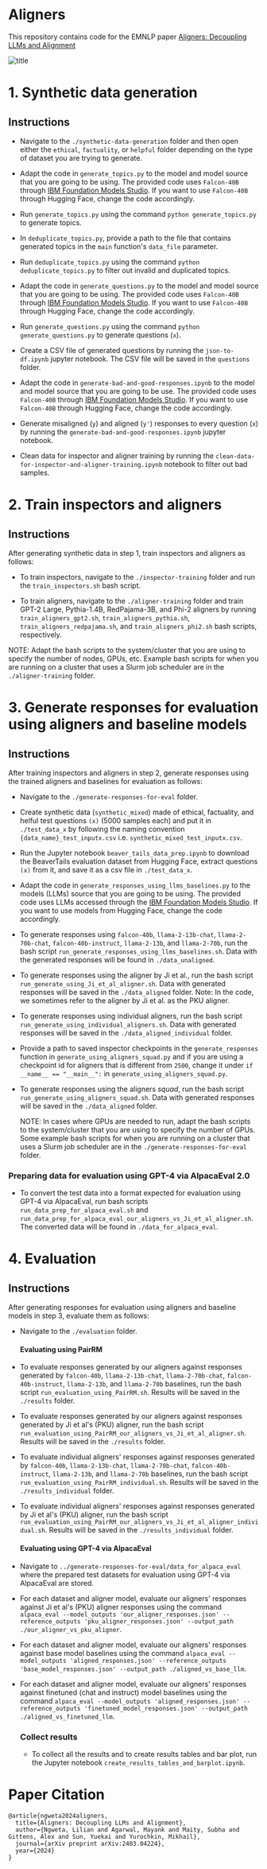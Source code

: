 # Aligners
This repository contains code for the EMNLP paper [Aligners: Decoupling LLMs and Alignment](https://arxiv.org/pdf/2403.04224)

![title](images/pipeline.png)

# 1. Synthetic data generation
## Instructions

- Navigate to the ```./synthetic-data-generation``` folder and then open either the ```ethical```, ```factuality```, or ```helpful``` folder depending on the type of dataset you are trying to generate.

- Adapt the code in ```generate_topics.py``` to the model and model source that you are going to be using. The provided code uses ```Falcon-40B``` through [IBM Foundation Models Studio](https://ibm.github.io/ibm-generative-ai/v3.0.0/getting_started.html). If you want to use ```Falcon-40B``` through Hugging Face, change the code accordingly.
  
- Run ```generate_topics.py``` using the command ```python generate_topics.py``` to generate topics.
  
- In ```deduplicate_topics.py```, provide a path to the file that contains generated topics in the ```main``` function's ```data_file``` parameter.
  
- Run ```deduplicate_topics.py``` using the command ```python deduplicate_topics.py``` to filter out invalid and duplicated topics.

- Adapt the code in ```generate_questions.py``` to the model and model source that you are going to be using. The provided code uses ```Falcon-40B``` through [IBM Foundation Models Studio](https://ibm.github.io/ibm-generative-ai/v3.0.0/getting_started.html). If you want to use ```Falcon-40B``` through Hugging Face, change the code accordingly.
  
- Run ```generate_questions.py``` using the command ```python generate_questions.py``` to generate questions (```x```).

- Create a CSV file of generated questions by running the ```json-to-df.ipynb``` jupyter notebook. The CSV file will be saved in the ```questions``` folder.

- Adapt the code in ```generate-bad-and-good-responses.ipynb``` to the model and model source that you are going to be use. The provided code uses ```Falcon-40B``` through [IBM Foundation Models Studio](https://ibm.github.io/ibm-generative-ai/v3.0.0/getting_started.html). If you want to use ```Falcon-40B``` through Hugging Face, change the code accordingly.

- Generate misaligned (```y```) and aligned (```y'```) responses to every question (```x```) by running the ```generate-bad-and-good-responses.ipynb``` jupyter notebook.

- Clean data for inspector and aligner training by running the ```clean-data-for-inspector-and-aligner-training.ipynb``` notebook to filter out bad samples.


# 2. Train inspectors and aligners
## Instructions

After generating synthetic data in step 1, train inspectors and aligners as follows:

- To train inspectors, navigate to the ```./inspector-training``` folder and run the ```train_inspectors.sh``` bash script.
  
- To train aligners, navigate to the ```./aligner-training``` folder and train GPT-2 Large, Pythia-1.4B, RedPajama-3B, and Phi-2 aligners by running ```train_aligners_gpt2.sh```, ```train_aligners_pythia.sh```, ```train_aligners_redpajama.sh```, and ```train_aligners_phi2.sh``` bash scripts, respectively.

NOTE: Adapt the bash scripts to the system/cluster that you are using to specify the number of nodes, GPUs, etc. Example bash scripts for when you are running on a cluster that uses a Slurm job scheduler are in the ```./aligner-training``` folder.


# 3. Generate responses for evaluation using aligners and baseline models
## Instructions

After training inspectors and aligners in step 2, generate responses using the trained aligners and baselines for evaluation as follows:

- Navigate to the ```./generate-responses-for-eval``` folder.

- Create synthetic data (```synthetic_mixed```) made of ethical, factuality, and helful test questions ```(x)``` (5000 samples each) and put it in ```./test_data_x``` by following the naming convention ```{data_name}_test_inputx.csv``` i.e. ```synthetic_mixed_test_inputx.csv```.

- Run the Jupyter notebook ```beaver_tails_data_prep.ipynb``` to download the BeaverTails evaluation dataset from Hugging Face, extract questions ```(x)``` from it, and save it as a csv file in ```./test_data_x```.

- Adapt the code in ```generate_responses_using_llms_baselines.py``` to the models (LLMs) source that you are going to be using. The provided code uses LLMs accessed through the [IBM Foundation Models Studio](https://ibm.github.io/ibm-generative-ai/v3.0.0/getting_started.html). If you want to use models from Hugging Face, change the code accordingly.

- To generate responses using ```falcon-40b```, ```llama-2-13b-chat```, ```llama-2-70b-chat```, ```falcon-40b-instruct```, ```llama-2-13b```, and ```llama-2-70b```, run the bash script ```run_generate_responses_using_llms_baselines.sh```. Data with the generated responses will be found in ```./data_unaligned```.

- To generate responses using the aligner by Ji et al., run the bash script ```run_generate_using_Ji_et_al_aligner.sh```. Data with generated responses will be saved in the ```./data_aligned``` folder. Note: In the code, we sometimes refer to the aligner by Ji et al. as the PKU aligner.

- To generate responses using individual aligners, run the bash script ```run_generate_using_individual_aligners.sh```. Data with generated responses will be saved in the ```./data_aligned_individual``` folder.

- Provide a path to saved inspector checkpoints in the ```generate_responses``` function in ```generate_using_aligners_squad.py``` and if you are using a checkpoint id for aligners that is different from ```2500```, change it under ```if __name__ == "__main__":``` in ```generate_using_aligners_squad.py```.

- To generate responses using the aligners *squad*, run the bash script ```run_generate_using_aligners_squad.sh```. Data with generated responses will be saved in the ```./data_aligned``` folder.

  NOTE: In cases where GPUs are needed to run, adapt the bash scripts to the system/cluster that you are using to specify the number of GPUs. Some example bash scripts for when you are running on a cluster that uses a Slurm job scheduler are in the ```./generate-responses-for-eval``` folder.


### Preparing data for evaluation using GPT-4 via AlpacaEval 2.0
- To convert the test data into a format expected for evaluation using GPT-4 via AlpacaEval, run bash scripts ```run_data_prep_for_alpaca_eval.sh``` and ```run_data_prep_for_alpaca_eval_our_aligners_vs_Ji_et_al_aligner.sh```. The converted data will be found in ```./data_for_alpaca_eval```.


# 4. Evaluation
## Instructions
After generating responses for evaluation using aligners and baseline models in step 3, evaluate them as follows:

- Navigate to the ```./evaluation``` folder.
  
  #### Evaluating using PairRM
- To evaluate responses generated by our aligners against responses generated by ```falcon-40b```, ```llama-2-13b-chat```, ```llama-2-70b-chat```, ```falcon-40b-instruct```, ```llama-2-13b```, and ```llama-2-70b``` baselines, run the bash script ```run_evaluation_using_PairRM.sh```. Results will be saved in the ```./results``` folder.
  
- To evaluate responses generated by our aligners against responses generated by Ji et al's (PKU) aligner, run the bash script ```run_evaluation_using_PairRM_our_aligners_vs_Ji_et_al_aligner.sh```. Results will be saved in the ```./results``` folder.

- To evaluate individual aligners' responses against responses generated by ```falcon-40b```, ```llama-2-13b-chat```, ```llama-2-70b-chat```, ```falcon-40b-instruct```, ```llama-2-13b```, and ```llama-2-70b``` baselines, run the bash script ```run_evaluation_using_PairRM_individual.sh```. Results will be saved in the ```./results_individual``` folder.

- To evaluate individual aligners' responses against responses generated by Ji et al's (PKU) aligner, run the bash script ```run_evaluation_using_PairRM_our_aligners_vs_Ji_et_al_aligner_individual.sh```. Results will be saved in the ```./results_individual``` folder.

  #### Evaluating using GPT-4 via AlpacaEval

- Navigate to ```../generate-responses-for-eval/data_for_alpaca_eval``` where the prepared test datasets for evaluation using GPT-4 via AlpacaEval are stored.

- For each dataset and aligner model, evaluate our aligners' responses against Ji et al's (PKU) aligner responses using the command ```alpaca_eval --model_outputs 'our_aligner_responses.json' --reference_outputs 'pku_aligner_responses.json' --output_path ./our_aligner_vs_pku_aligner```.

- For each dataset and aligner model, evaluate our aligners' responses against base model baselines using the command ```alpaca_eval --model_outputs 'aligned_responses.json' --reference_outputs 'base_model_responses.json' --output_path ./aligned_vs_base_llm```.

- For each dataset and aligner model, evaluate our aligners' responses against finetuned (chat and instruct) model baselines using the command ```alpaca_eval --model_outputs 'aligned_responses.json' --reference_outputs 'finetuned_model_responses.json' --output_path ./aligned_vs_finetuned_llm```.

  ### Collect results
  - To collect all the results and to create results tables and bar plot, run the Jupyter notebook ```create_results_tables_and_barplot.ipynb```.


  
# Paper Citation

```
@article{ngweta2024aligners,
  title={Aligners: Decoupling LLMs and Alignment},
  author={Ngweta, Lilian and Agarwal, Mayank and Maity, Subha and Gittens, Alex and Sun, Yuekai and Yurochkin, Mikhail},
  journal={arXiv preprint arXiv:2403.04224},
  year={2024}
}
```










